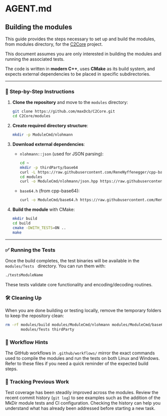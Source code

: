 # AGENT.md

## Building the modules

This guide provides the steps necessary to set up and build the modules, from modules directory, for the [C2Core](https://github.com/maxDcb/C2Core) project.

This document assumes you are only interested in building the modules and running the associated tests. 

The code is written in **modern C++**, uses **CMake** as its build system, and expects external dependencies to be placed in specific subdirectories.

---

### 📁 Step-by-Step Instructions

1. **Clone the repository** and move to the `modules` directory:

   ```bash
   git clone https://github.com/maxDcb/C2Core.git
   cd C2Core/modules
   ```

2. **Create required directory structure**:

   ```bash
   mkdir -p ModuleCmd/nlohmann
   ```

3. **Download external dependencies**:

   * `nlohmann::json` (used for JSON parsing):

     ```bash
     cd ~
     mkdir -p thirdParty/base64
     curl -L https://raw.githubusercontent.com/ReneNyffenegger/cpp-base64/82147d6d89636217b870f54ec07ddd3e544d5f69/base64.cpp -o thirdParty/base64/base64.cpp
     cd modules
     curl -o ModuleCmd/nlohmann/json.hpp https://raw.githubusercontent.com/maxDcb/C2TeamServer/refs/heads/master/thirdParty/nlohmann/json.hpp
     ```

   * `base64.h` (from cpp-base64):

     ```bash
     curl -o ModuleCmd/base64.h https://raw.githubusercontent.com/ReneNyffenegger/cpp-base64/82147d6d89636217b870f54ec07ddd3e544d5f69/base64.h
     ```

4. **Build the module** with CMake:

   ```bash
   mkdir build
   cd build
   cmake -DWITH_TESTS=ON ..
   make
   ```

---

### ✅ Running the Tests

Once the build completes, the test binaries will be available in the `modules/Tests ` directory. You can run them with:

```bash
./testsModuleName
```

These tests validate core functionality and encoding/decoding routines.

### 🛠 Cleaning Up

When you are done building or testing locally, remove the temporary folders to
keep the repository clean:

```bash
rm -rf modules/build modules/ModuleCmd/nlohmann modules/ModuleCmd/base64.h \
       modules/Tests thirdParty
```

### 🚀 Workflow Hints

The GitHub workflows in `.github/workflows/` mirror the exact commands used to
compile the modules and run the tests on both Linux and Windows. Refer to these
files if you need a quick reminder of the expected build steps.

### 📜 Tracking Previous Work

Test coverage has been steadily improved across the modules. Review the recent
commit history (`git log`) to see examples such as the addition of the MkDir
module tests and CI configuration. Checking the history can help you understand
what has already been addressed before starting a new task.


